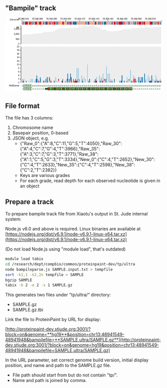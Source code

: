 **"Bampile" track**
-------------------

![](../../../images/guides/proteinpaint/file-formats/bampile/media/image1.png)

## File format

The file has 3 columns:

1. Chromosome name
2. Basepair position, 0-based
3. JSON object, e.g.
    * {"Raw_0":{"A":8,"C":11,"G":5,"T":4050},"Raw_30":{"A":4,"C":7,"G":4,"T":3966},"Raw_35":{"A":3,"C":7,"G":3,"T":3771},"Raw_38":{"A":1,"C":5,"G":3,"T":3334},"New_0":{"C":4,"T":2652},"New_30":{"C":4,"T":2633},"New_35":{"C":4,"T":2598},"New_38":{"C":2,"T":2382}}
    * Keys are various grades
    * For each grade, read depth for each observed nucleotide is given in an object

## Prepare a track

To prepare bampile track file from Xiaotu's output in St. Jude internal
system:

Node.js v6.0 and above is required. Linux binaries are available at [https://nodejs.org/dist/v6.9.1/node-v6.9.1-linux-x64.tar.xz](https://nodejs.org/dist/v6.9.1/node-v6.9.1-linux-x64.tar.xz)

(Do not load Node.js using "module load", that's outdated)

```bash
module load tabix
cd /research/dept/compbio/common/proteinpaint-dev/tp/ultra
node bampileparse.js SAMPLE.input.txt > tempfile
sort -k1,1 -k2,2n tempfile > SAMPLE
bgzip SAMPLE
tabix -b 2 -e 2 -s 1 SAMPLE.gz
```

This generates two files under "tp/ultra/" directory:
-   SAMPLE.gz
-   SAMPLE.gz.tbi

Link the file to ProteinPaint by URL for display:

[http://proteinpaint-dev.stjude.org:3001/?block=on&genome=**hg19**&position=chr13:48941549-48941948&bampilefile=**SAMPLE,ultra/SAMPLE.gz**](http://proteinpaint-dev.stjude.org:3001/?block=on&genome=hg19&position=chr13:48941549-48941948&bampilefile=SAMPLE,ultra/SAMPLE.gz)

In the URL parameter, set correct genome build version, initial display
position, and name and path to the SAMPLE.gz file.
-   File path should start from but do not contain "tp/".
-   Name and path is joined by comma.